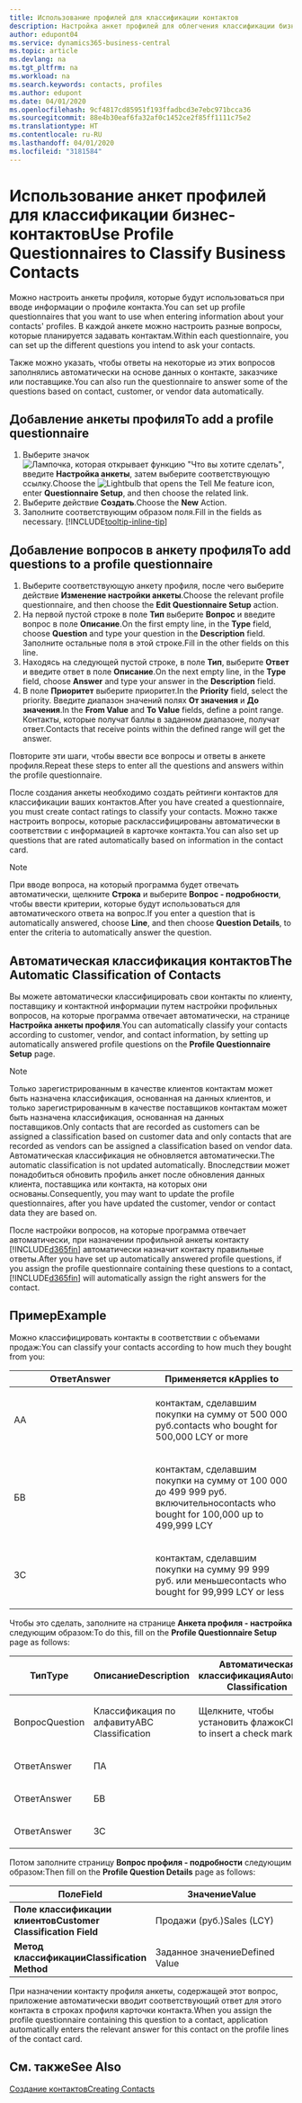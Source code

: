 ```yaml
---
title: Использование профилей для классификации контактов
description: Настройка анкет профилей для облегчения классификации бизнес-контактов
author: edupont04
ms.service: dynamics365-business-central
ms.topic: article
ms.devlang: na
ms.tgt_pltfrm: na
ms.workload: na
ms.search.keywords: contacts, profiles
ms.author: edupont
ms.date: 04/01/2020
ms.openlocfilehash: 9cf4817cd85951f193ffadbcd3e7ebc971bcca36
ms.sourcegitcommit: 88e4b30eaf6fa32af0c1452ce2f85ff1111c75e2
ms.translationtype: HT
ms.contentlocale: ru-RU
ms.lasthandoff: 04/01/2020
ms.locfileid: "3181584"
---
```

# <a name="use-profile-questionnaires-to-classify-business-contacts"></a><span data-ttu-id="ead53-103">Использование анкет профилей для классификации бизнес-контактов</span><span class="sxs-lookup"><span data-stu-id="ead53-103">Use Profile Questionnaires to Classify Business Contacts</span></span>
<span data-ttu-id="ead53-104">Можно настроить анкеты профиля, которые будут использоваться при вводе информации о профиле контакта.</span><span class="sxs-lookup"><span data-stu-id="ead53-104">You can set up profile questionnaires that you want to use when entering information about your contacts' profiles.</span></span> <span data-ttu-id="ead53-105">В каждой анкете можно настроить разные вопросы, которые планируется задавать контактам.</span><span class="sxs-lookup"><span data-stu-id="ead53-105">Within each questionnaire, you can set up the different questions you intend to ask your contacts.</span></span>  

<span data-ttu-id="ead53-106">Также можно указать, чтобы ответы на некоторые из этих вопросов заполнялись автоматически на основе данных о контакте, заказчике или поставщике.</span><span class="sxs-lookup"><span data-stu-id="ead53-106">You can also run the questionnaire to answer some of the questions based on contact, customer, or vendor data automatically.</span></span>  

## <a name="to-add-a-profile-questionnaire"></a><span data-ttu-id="ead53-107">Добавление анкеты профиля</span><span class="sxs-lookup"><span data-stu-id="ead53-107">To add a profile questionnaire</span></span>
1.  <span data-ttu-id="ead53-108">Выберите значок ![Лампочка, которая открывает функцию "Что вы хотите сделать"](media/ui-search/search_small.png "Что вы хотите сделать"), введите **Настройка анкеты**, затем выберите соответствующую ссылку.</span><span class="sxs-lookup"><span data-stu-id="ead53-108">Choose the ![Lightbulb that opens the Tell Me feature](media/ui-search/search_small.png "Tell me what you want to do") icon, enter **Questionnaire Setup**, and then choose the related link.</span></span>  
2.  <span data-ttu-id="ead53-109">Выберите действие **Создать**.</span><span class="sxs-lookup"><span data-stu-id="ead53-109">Choose the **New** Action.</span></span>  
3.  <span data-ttu-id="ead53-110">Заполните соответствующим образом поля.</span><span class="sxs-lookup"><span data-stu-id="ead53-110">Fill in the fields as necessary.</span></span> [!INCLUDE[tooltip-inline-tip](includes/tooltip-inline-tip_md.md)]  

## <a name="to-add-questions-to-a-profile-questionnaire"></a><span data-ttu-id="ead53-111">Добавление вопросов в анкету профиля</span><span class="sxs-lookup"><span data-stu-id="ead53-111">To add questions to a profile questionnaire</span></span>
1.  <span data-ttu-id="ead53-112">Выберите соответствующую анкету профиля, после чего выберите действие **Изменение настройки анкеты**.</span><span class="sxs-lookup"><span data-stu-id="ead53-112">Choose the relevant profile questionnaire, and then choose the **Edit Questionnaire Setup** action.</span></span>  
2.  <span data-ttu-id="ead53-113">На первой пустой строке в поле **Тип** выберите **Вопрос** и введите вопрос в поле **Описание**.</span><span class="sxs-lookup"><span data-stu-id="ead53-113">On the first empty line, in the **Type** field, choose **Question** and type your question in the **Description** field.</span></span> <span data-ttu-id="ead53-114">Заполните остальные поля в этой строке.</span><span class="sxs-lookup"><span data-stu-id="ead53-114">Fill in the other fields on this line.</span></span>  
3.  <span data-ttu-id="ead53-115">Находясь на следующей пустой строке, в поле **Тип**, выберите **Ответ** и введите ответ в поле **Описание**.</span><span class="sxs-lookup"><span data-stu-id="ead53-115">On the next empty line, in the **Type** field, choose **Answer** and type your answer in the **Description** field.</span></span>  
4.  <span data-ttu-id="ead53-116">В поле **Приоритет** выберите приоритет.</span><span class="sxs-lookup"><span data-stu-id="ead53-116">In the **Priority** field, select the priority.</span></span> <span data-ttu-id="ead53-117">Введите диапазон значений полях **От значения** и **До значения**.</span><span class="sxs-lookup"><span data-stu-id="ead53-117">In the **From Value** and **To Value** fields, define a point range.</span></span> <span data-ttu-id="ead53-118">Контакты, которые получат баллы в заданном диапазоне, получат ответ.</span><span class="sxs-lookup"><span data-stu-id="ead53-118">Contacts that receive points within the defined range will get the answer.</span></span>  

<span data-ttu-id="ead53-119">Повторите эти шаги, чтобы ввести все вопросы и ответы в анкете профиля.</span><span class="sxs-lookup"><span data-stu-id="ead53-119">Repeat these steps to enter all the questions and answers within the profile questionnaire.</span></span>

<span data-ttu-id="ead53-120">После создания анкеты необходимо создать рейтинги контактов для классификации ваших контактов.</span><span class="sxs-lookup"><span data-stu-id="ead53-120">After you have created a questionnaire, you must create contact ratings to classify your contacts.</span></span> <span data-ttu-id="ead53-121">Можно также настроить вопросы, которые расклассифицированы автоматически в соответствии с информацией в карточке контакта.</span><span class="sxs-lookup"><span data-stu-id="ead53-121">You can also set up questions that are rated automatically based on information in the contact card.</span></span>  

> [!NOTE]
> <span data-ttu-id="ead53-122">При вводе вопроса, на который программа будет отвечать автоматически, щелкните <STRONG>Строка</STRONG> и выберите <STRONG>Вопрос - подробности</STRONG>, чтобы ввести критерии, которые будут использоваться для автоматического ответа на вопрос.</span><span class="sxs-lookup"><span data-stu-id="ead53-122">If you enter a question that is automatically answered, choose <STRONG>Line</STRONG>, and then choose <STRONG>Question Details</STRONG>, to enter the criteria to automatically answer the question.</span></span>

## <a name="the-automatic-classification-of-contacts"></a><span data-ttu-id="ead53-123">Автоматическая классификация контактов</span><span class="sxs-lookup"><span data-stu-id="ead53-123">The Automatic Classification of Contacts</span></span>
<span data-ttu-id="ead53-124">Вы можете автоматически классифицировать свои контакты по клиенту, поставщику и контактной информации путем настройки профильных вопросов, на которые программа отвечает автоматически, на странице **Настройка анкеты профиля**.</span><span class="sxs-lookup"><span data-stu-id="ead53-124">You can automatically classify your contacts according to customer, vendor, and contact information, by setting up automatically answered profile questions on the **Profile Questionnaire Setup** page.</span></span>  

> [!NOTE]
> <span data-ttu-id="ead53-125">Только зарегистрированным в качестве клиентов контактам может быть назначена классификация, основанная на данных клиентов, и только зарегистрированным в качестве поставщиков контактам может быть назначена классификация, основанная на данных поставщиков.</span><span class="sxs-lookup"><span data-stu-id="ead53-125">Only contacts that are recorded as customers can be assigned a classification based on customer data and only contacts that are recorded as vendors can be assigned a classification based on vendor data.</span></span> <span data-ttu-id="ead53-126">Автоматическая классификация не обновляется автоматически.</span><span class="sxs-lookup"><span data-stu-id="ead53-126">The automatic classification is not updated automatically.</span></span> <span data-ttu-id="ead53-127">Впоследствии может понадобиться обновить профиль анкет после обновления данных клиента, поставщика или контакта, на которых они основаны.</span><span class="sxs-lookup"><span data-stu-id="ead53-127">Consequently, you may want to update the profile questionnaires, after you have updated the customer, vendor or contact data they are based on.</span></span>  

<span data-ttu-id="ead53-128">После настройки вопросов, на которые программа отвечает автоматически, при назначении профильной анкеты контакту [!INCLUDE[d365fin](includes/d365fin_md.md)] автоматически назначит контакту правильные ответы.</span><span class="sxs-lookup"><span data-stu-id="ead53-128">After you have set up automatically answered profile questions, if you assign the profile questionnaire containing these questions to a contact, [!INCLUDE[d365fin](includes/d365fin_md.md)] will automatically assign the right answers for the contact.</span></span>  

## <a name="example"></a><span data-ttu-id="ead53-129">Пример</span><span class="sxs-lookup"><span data-stu-id="ead53-129">Example</span></span>
<span data-ttu-id="ead53-130">Можно классифицировать контакты в соответствии с объемами продаж:</span><span class="sxs-lookup"><span data-stu-id="ead53-130">You can classify your contacts according to how much they bought from you:</span></span>

<table>
<colgroup>
<col style="width: 50%" />
<col style="width: 50%" />
</colgroup>
<thead>
<tr class="header">
<th><span data-ttu-id="ead53-131"><strong>Ответ</strong></span><span class="sxs-lookup"><span data-stu-id="ead53-131"><strong>Answer</strong></span></span></th>
<th><span data-ttu-id="ead53-132"><strong>Применяется к</strong></span><span class="sxs-lookup"><span data-stu-id="ead53-132"><strong>Applies to</strong></span></span></th>
</tr>
</thead>
<tbody>
<tr class="odd">
<td><p><span data-ttu-id="ead53-133">А</span><span class="sxs-lookup"><span data-stu-id="ead53-133">A</span></span></p></td>
<td><p><span data-ttu-id="ead53-134">контактам, сделавшим покупки на сумму от 500 000 руб.</span><span class="sxs-lookup"><span data-stu-id="ead53-134">contacts who bought for 500,000 LCY or more</span></span></p></td>
</tr>
<tr class="even">
<td><p><span data-ttu-id="ead53-135">Б</span><span class="sxs-lookup"><span data-stu-id="ead53-135">B</span></span></p></td>
<td><p><span data-ttu-id="ead53-136">контактам, сделавшим покупки на сумму от 100 000 до 499 999 руб. включительно</span><span class="sxs-lookup"><span data-stu-id="ead53-136">contacts who bought for 100,000 up to 499,999 LCY</span></span></p></td>
</tr>
<tr class="odd">
<td><p><span data-ttu-id="ead53-137">З</span><span class="sxs-lookup"><span data-stu-id="ead53-137">C</span></span></p></td>
<td><p><span data-ttu-id="ead53-138">контактам, сделавшим покупки на сумму 99 999 руб. или меньше</span><span class="sxs-lookup"><span data-stu-id="ead53-138">contacts who bought for 99,999 LCY or less</span></span></p></td>
</tr>
</tbody>
</table>

<span data-ttu-id="ead53-139">Чтобы это сделать, заполните на странице **Анкета профиля - настройка** следующим образом:</span><span class="sxs-lookup"><span data-stu-id="ead53-139">To do this, fill on the **Profile Questionnaire Setup** page as follows:</span></span>


<table>
<colgroup>
<col style="width: 20%" />
<col style="width: 20%" />
<col style="width: 20%" />
<col style="width: 20%" />
<col style="width: 20%" />
</colgroup>
<thead>
<tr class="header">
<th><span data-ttu-id="ead53-140"><strong>Тип</strong></span><span class="sxs-lookup"><span data-stu-id="ead53-140"><strong>Type</strong></span></span></th>
<th><span data-ttu-id="ead53-141"><strong>Описание</strong></span><span class="sxs-lookup"><span data-stu-id="ead53-141"><strong>Description</strong></span></span></th>
<th><span data-ttu-id="ead53-142"><strong>Автоматическая классификация</strong></span><span class="sxs-lookup"><span data-stu-id="ead53-142"><strong>Automatic Classification</strong></span></span></th>
<th><span data-ttu-id="ead53-143"><strong>От значения</strong></span><span class="sxs-lookup"><span data-stu-id="ead53-143"><strong>From Value</strong></span></span></th>
<th><span data-ttu-id="ead53-144"><strong>До значения</strong></span><span class="sxs-lookup"><span data-stu-id="ead53-144"><strong>To Value</strong></span></span></th>
</tr>
</thead>
<tbody>
<tr class="odd">
<td><p><span data-ttu-id="ead53-145">Вопрос</span><span class="sxs-lookup"><span data-stu-id="ead53-145">Question</span></span></p></td>
<td><p><span data-ttu-id="ead53-146">Классификация по алфавиту</span><span class="sxs-lookup"><span data-stu-id="ead53-146">ABC Classification</span></span></p></td>
<td><p><span data-ttu-id="ead53-147">Щелкните, чтобы установить флажок</span><span class="sxs-lookup"><span data-stu-id="ead53-147">Click to insert a check mark</span></span></p></td>
<td><p> </p></td>
<td><p> </p></td>
</tr>
<tr class="even">
<td><p><span data-ttu-id="ead53-148">Ответ</span><span class="sxs-lookup"><span data-stu-id="ead53-148">Answer</span></span></p></td>
<td><p><span data-ttu-id="ead53-149">П</span><span class="sxs-lookup"><span data-stu-id="ead53-149">A</span></span></p></td>
<td><p> </p></td>
<td><p><span data-ttu-id="ead53-150">500,000</span><span class="sxs-lookup"><span data-stu-id="ead53-150">500,000</span></span></p></td>
<td><p> </p></td>
</tr>
<tr class="odd">
<td><p><span data-ttu-id="ead53-151">Ответ</span><span class="sxs-lookup"><span data-stu-id="ead53-151">Answer</span></span></p></td>
<td><p><span data-ttu-id="ead53-152">Б</span><span class="sxs-lookup"><span data-stu-id="ead53-152">B</span></span></p></td>
<td><p> </p></td>
<td><p><span data-ttu-id="ead53-153">100,000</span><span class="sxs-lookup"><span data-stu-id="ead53-153">100,000</span></span></p></td>
<td><p><span data-ttu-id="ead53-154">499,999</span><span class="sxs-lookup"><span data-stu-id="ead53-154">499,999</span></span></p></td>
</tr>
<tr class="even">
<td><p><span data-ttu-id="ead53-155">Ответ</span><span class="sxs-lookup"><span data-stu-id="ead53-155">Answer</span></span></p></td>
<td><p><span data-ttu-id="ead53-156">З</span><span class="sxs-lookup"><span data-stu-id="ead53-156">C</span></span></p></td>
<td><p> </p></td>
<td><p> </p></td>
<td><p><span data-ttu-id="ead53-157">99 999</span><span class="sxs-lookup"><span data-stu-id="ead53-157">99,999</span></span></p></td>
</tr>
</tbody>
</table>

<span data-ttu-id="ead53-158">Потом заполните страницу **Вопрос профиля - подробности** следующим образом:</span><span class="sxs-lookup"><span data-stu-id="ead53-158">Then fill on the **Profile Question Details** page as follows:</span></span>
<table>
<colgroup>
<col style="width: 50%" />
<col style="width: 50%" />
</colgroup>
<thead>
<tr class="header">
<th><span data-ttu-id="ead53-159"><strong>Поле</strong></span><span class="sxs-lookup"><span data-stu-id="ead53-159"><strong>Field</strong></span></span></th>
<th><span data-ttu-id="ead53-160"><strong>Значение</strong></span><span class="sxs-lookup"><span data-stu-id="ead53-160"><strong>Value</strong></span></span></th>
</tr>
</thead>
<tbody>
<tr>
<td><span data-ttu-id="ead53-161"><strong>Поле классификации клиентов</strong></span><span class="sxs-lookup"><span data-stu-id="ead53-161"><strong>Customer Classification Field</strong></span></span></td>
<td><span data-ttu-id="ead53-162"><emphasis>Продажи (руб.)</emphasis></span><span class="sxs-lookup"><span data-stu-id="ead53-162"><emphasis>Sales (LCY)</emphasis></span></span></td>
</tr>
<tr>
<td><span data-ttu-id="ead53-163"><strong>Метод классификации</strong></span><span class="sxs-lookup"><span data-stu-id="ead53-163"><strong>Classification Method</strong></span></span></td>
<td><span data-ttu-id="ead53-164"><emphasis>Заданное значение</emphasis></span><span class="sxs-lookup"><span data-stu-id="ead53-164"><emphasis>Defined Value</emphasis></span></span></td>
</tr>
</tbody>
</table>

<span data-ttu-id="ead53-165">При назначении контакту профиля анкеты, содержащей этот вопрос, приложение автоматически вводит соответствующий ответ для этого контакта в строках профиля карточки контакта.</span><span class="sxs-lookup"><span data-stu-id="ead53-165">When you assign the profile questionnaire containing this question to a contact, application automatically enters the relevant answer for this contact on the profile lines of the contact card.</span></span>

## <a name="see-also"></a><span data-ttu-id="ead53-166">См. также</span><span class="sxs-lookup"><span data-stu-id="ead53-166">See Also</span></span>
[<span data-ttu-id="ead53-167">Создание контактов</span><span class="sxs-lookup"><span data-stu-id="ead53-167">Creating Contacts</span></span>](marketing-create-contact-companies.md)  
